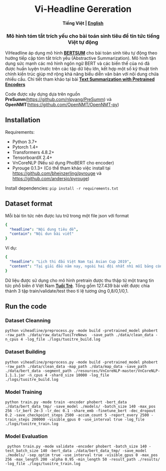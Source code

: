 <h1 align="center"> Vi-Headline Gereration </h1>
<h4 align="center">
    <p>
        <b>Tiếng Việt</b> |
        <a href="">English</a>
    <p>
</h4>

<h3 align="center">
    <p>Mô hình tóm tắt trích yếu cho bài toán sinh tiêu đề tin tức tiếng Việt tự động</p>
</h3>

ViHeadline áp dụng mô hình [<b>BERTSUM</b>](https://arxiv.org/abs/1908.08345) cho bài toàn sinh tiêu tự động theo hướng tiếp cập tóm tắt trích yếu (Abstractive Summarization). Mô hình tận dụng sức mạnh các mô hình ngôn ngữ BERT và các biến thể của nó đã được huấn luyện trước trên các tập dữ liệu lớn, kết hợp một số kỹ thuật tinh chỉnh kiến trúc giúp mở rộng khả năng biểu diễn văn bản với nội dung chứa nhiều cầu. Chi tiết tham khảo tại bài [<b>Text Summarization with Pretrained Encoders</b>](https://arxiv.org/abs/1908.08345)

Code được xây dựng dựa trên nguồn <b>PreSumm</b>(https://github.com/nlpyang/PreSumm) và <b>OpenNMT</b>(https://github.com/OpenNMT/OpenNMT-py)

## Installation
Requirements:
- Python 3.7+
- Pytorch 1.4+
- Transformers 4.8.2+
- TensorboardX 2.4+
- VnCoreNLP (Nếu sử dụng PhoBERT cho encoder)
- Pyrouge 0.1.3+ (Có thể tham khảo việc install tại https://github.com/bheinzerling/pyrouge và https://github.com/andersjo/pyrouge)

Install dependencies:
`
pip install -r requirements.txt
`
## Dataset format
Mỗi bài tin tức nên được lưu trữ trong một file json với format

```yaml
{
  "headline": "Nội dung tiêu đề",
  "contain": "Nội dun bài viết"
}
```

Ví dụ:

```yaml
{
  "headline": "Lịch thi đấu Việt Nam tại Asian Cup 2019",
  "content": "Tại giải đấu năm nay, ngoài hai đội nhất nhì mỗi bảng còn có 4 đội hạng ba có thành tích tốt nhất giành quyền vào vòng 16 đội. Do đó, tuyển Việt Nam có cơ hội vượt qua vòng bảng nếu cầm hòa Iraq và đánh bại Yemen."
}
```

Dữ liệu được sử dụng cho mô hình pretrain được thu thập từ một trang tin tức phổ biến ở Việt Nam [<b>Tuổi Trẻ</b>](https://tuoitre.vn). Tổng gồm 127.439 bài viết được chia thành 3 tập train/validate/test theo tỉ lệ tương ứng  0,8/0,1/0,1.

## Run the code
### Dataset Cleanning
```
python viheadline/preprocess.py -mode build -pretrained_model phobert -raw_path ./data/raw_data/TuoiTreNews  -save_path ./data/clean_data -n_cpus 4 -log_file ./logs/tuoitre_build.log
```

### Dataset Building
```
python viheadline/preprocess.py -mode build -pretrained_model phobert -raw_path ./data/clean_data -map_path ./data/map_data -save_path ./data/bert_data -segment_path ./resources/VnCoreNLP-master/VnCoreNLP-1.1.1.jar -n_cpus 4 -shard_size 10000 -log_file ./logs/tuoitre_build.log
```

### Model Training
```
python train.py -mode train -encoder phobert -bert_data ./data/bert_data_tmp/ -save_model ./models/ -batch_size 140 -max_pos 256 -lr_bert 2e-3 -lr_dec 0.1 -share_emb -finetune_bert -dec_dropout 0.2 -save_checkpoint_steps 2500 -accum_count 5 -report_every 2500 -train_steps 200000 -visible_gpus 0 -use_interval true -log_file ./logs/tuoitre_train.log
```

### Model Evaluation
```
 python train.py -mode validate -encoder phobert -batch_size 140 -test_batch_size 140 -bert_data ./data/bert_data_tmp/ -save_model ./models/ -sep_optim true -use_interval true -visible_gpus 0 -max_pos 256 -max_length 200 -alpha 0.95 -min_length 50 -result_path ./results/ -log_file ./logs/tuoitre_train.log
 ```